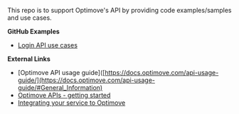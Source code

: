 This repo is to support Optimove's API by providing code examples/samples and use cases.

**GitHub Examples**
 - [Login API use cases](https://github.com/optimoveproductintegration/Optimove-APIs/tree/master/Login-API)

**External Links**
 - [Optimove API usage guide]([https://docs.optimove.com/api-usage-guide/](https://docs.optimove.com/api-usage-guide/#General_Information)
 - [Optimove APIs - getting started](https://docs.optimove.com/getting-started-optimove-api/)
 - [Integrating your service to Optimove](https://docs.optimove.com/integrate-your-service-with-optimove)
